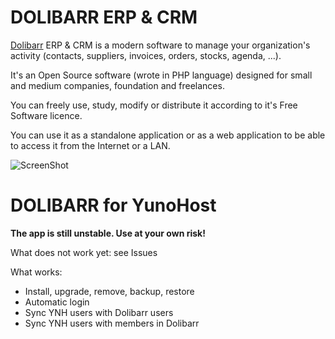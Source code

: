 # DOLIBARR ERP & CRM

[Dolibarr](http://dolibarr.org) ERP & CRM is a modern software to manage your organization's activity (contacts, suppliers, invoices, orders, stocks, agenda, ...).

It's an Open Source software (wrote in PHP language) designed for small and medium companies, foundation and freelances.

You can freely use, study, modify or distribute it according to it's Free Software licence.

You can use it as a standalone application or as a web application to be able to access it from the Internet or a LAN.

![ScreenShot](http://www.dolibarr.org/images/dolibarr_screenshot1_640x400.png)

# DOLIBARR for YunoHost

**The app is still unstable. Use at your own risk!**

What does not work yet: see Issues

What works:
- Install, upgrade, remove, backup, restore
- Automatic login
- Sync YNH users with Dolibarr users
- Sync YNH users with members in Dolibarr
